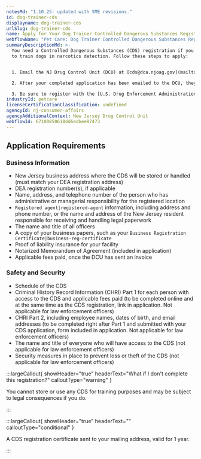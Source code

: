 ```yaml
---
notesMd: "1.10.25: updated with SME revisions."
id: dog-trainer-cds
displayname: dog-trainer-cds
urlSlug: dog-trainer-cds
name: Apply for Your Dog Trainer Controlled Dangerous Substances Registration
webflowName: "Pet Care: Dog Trainer Controlled Dangerous Substances Registration"
summaryDescriptionMd: >-
  You need a Controlled Dangerous Substances (CDS) registration if you use CDS
  to train dogs in narcotics detection. Follow these steps to apply:


  1. Email the NJ Drug Control Unit (DCU) at [cds@dca.njoag.gov](mailto:CDS@dca.njoag.gov) to request the Dog Trainer CDS Registration application.

  2. After your completed application has been emailed to the DCU, they will email you an invoice to pay the fee online (if applicable).

  3. Be sure to register with the [U.S. Drug Enforcement Administration (DEA)](https://www.deadiversion.usdoj.gov/online_forms_apps.html) to validate your CDS registration. Email a copy of your DEA registration to the DCU within 60 days.
industryId: petcare
licenseCertificationClassification: undefined
agencyId: nj-consumer-affairs
agencyAdditionalContext: New Jersey Drug Control Unit
webflowId: 67100850618dd6edbee87473
---
```


## Application Requirements

### Business Information

- New Jersey business address where the CDS will be stored or handled (must match your DEA registration address)
- DEA registration number(s), if applicable
- Name, address, and telephone number of the person who has administrative or managerial responsibility for the registered location
- `Registered agent|registered-agent` information, including address and phone number, or the name and address of the New Jersey resident responsible for receiving and handling legal paperwork
- The name and title of all officers
- A copy of your business papers, such as your `Business Registration Certificate|business-reg-certificate`
- Proof of liability insurance for your facility
- Notarized Memorandum of Agreement (included in application)
- Applicable fees paid, once the DCU has sent an invoice

### Safety and Security

- Schedule of the CDS
- Criminal History Record Information (CHRI) Part 1 for each person with access to the CDS and applicable fees paid (to be completed online and at the same time as the CDS registration, link in application. Not applicable for law enforcement officers)
- CHRI Part 2, including employee names, dates of birth, and email addresses (to be completed right after Part 1 and submitted with your CDS application, form included in application. Not applicable for law enforcement officers)
- The name and title of everyone who will have access to the CDS (not applicable for law enforcement officers)
- Security measures in place to prevent loss or theft of the CDS (not applicable for law enforcement officers)

:::largeCallout{ showHeader="true" headerText="What if I don't complete this registration?" calloutType="warning" }

You cannot store or use any CDS for training purposes and may be subject to legal consequences if you do.

:::

:::largeCallout{ showHeader="true" headerText="" calloutType="conditional" }

A CDS registration certificate sent to your mailing address, valid for 1 year.

:::
